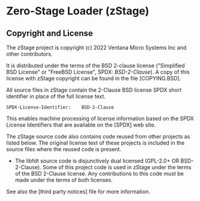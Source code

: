 Zero-Stage Loader (zStage)
==========================
 
Copyright and License
---------------------

The zStage project is copyright (c) 2022 Ventana Micro Systems Inc and
other contributors.

It is distributed under the terms of the BSD 2-clause license
("Simplified BSD License" or "FreeBSD License", SPDX: *BSD-2-Clause*).
A copy of this license with zStage copyright can be found in the file
[COPYING.BSD].

All source files in zStage contain the 2-Clause BSD license SPDX short
identifier in place of the full license text.

```
SPDX-License-Identifier:    BSD-2-Clause
```

This enables machine processing of license information based on the SPDX
License Identifiers that are available on the [SPDX] web site.

The zStage source code also contains code reused from other projects as
listed below. The original license text of these projects is included in
the source files where the reused code is present.

* The libfdt source code is disjunctively dual licensed
  (GPL-2.0+ OR BSD-2-Clause). Some of this project code is used in zStage
  under the terms of the BSD 2-Clause license. Any contributions to this
  code must be made under the terms of both licenses.

See also the [third party notices] file for more information.
